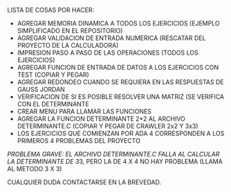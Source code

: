 LISTA DE COSAS POR HACER:

* AGREGAR MEMORIA DINAMICA A TODOS LOS EJERCICIOS (EJEMPLO SIMPLIFICADO EN EL REPOSITORIO)
* AGREGAR VALIDACION DE ENTRADA NUMERICA (RESCATAR DEL PROYECTO DE LA CALCULADORA)
* IMPRESION PASO A PASO DE LAS OPERACIONES (TODOS LOS EJERCICIOS)
* AGREGAR FUNCION DE ENTRADA DE DATOS A LOS EJERCICIOS CON TEST (COPIAR Y PEGAR)
* AGREGAR REDONDEO CUANDO SE REQUIERA EN LAS RESPUESTAS DE GAUSS JORDAN
* VERIFICACION DE SI ES POSIBLE RESOLVER UNA MATRIZ (SE VERIFICA CON EL DETERMINANTE
* CREAR MENU PARA LLAMAR LAS FUNCIONES
* AGREGAR LA FUNCION DETERMINANTE 2*2 AL ARCHIVO DETERMINANTE.C (COPIAR Y PEGAR DE CRAWLER 2x2 Y 3x3)
* LOS EJERCICIOS QUE COMIENZAN POR ADA 4 CORRESPONDEN A LOS PRIMEROS 4 PROBLEMAS DEL PROYECTO

*PROBLEMA GRAVE: EL ARCHIVO DETERMINANTE.C FALLA AL CALCULAR LA DETERMINANTE DE 3*3, PERO LA DE 4 X 4 NO HAY PROBLEMA (LLAMA AL METODO 3 X 3)

CUALQUIER DUDA CONTACTARSE EN LA BREVEDAD.

